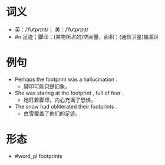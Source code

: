 # 词义
- 英：/ˈfʊtprɪnt/； 美：/ˈfʊtprɪnt/
- #n 足迹；脚印；(某物所占的)空间量，面积；(通信卫星)覆盖区
# 例句
- Perhaps the footprint was a hallucination .
	- 脚印可能只是幻象。
- She was staring at the footprint , full of fear .
	- 她盯着脚印，内心充满了恐惧。
- The snow had obliterated their footprints .
	- 白雪覆盖了他们的足迹。
# 形态
- #word_pl footprints
